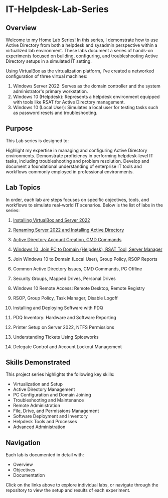 # IT-Helpdesk-Lab-Series
## Overview
Welcome to my Home Lab Series! In this series, I demonstrate how to use Active Directory from both a helpdesk and sysadmin perspective within a virtualized lab environment. These labs document a series of hands-on experiments focused on building, configuring, and troubleshooting Active Directory setups in a simulated IT setting.

Using VirtualBox as the virtualization platform, I’ve created a networked configuration of three virtual machines:

1. Windows Server 2022: Serves as the domain controller and the system administrator's primary workstation.
2. Windows 10 (Helpdesk): Represents a helpdesk environment equipped with tools like RSAT for Active Directory management.
3. Windows 10 (Local User): Simulates a local user for testing tasks such as password resets and troubleshooting.
   
## Purpose

This Lab series is designed to:

Highlight my expertise in managing and configuring Active Directory environments.
Demonstrate proficiency in performing helpdesk-level IT tasks, including troubleshooting and problem resolution.
Develop and document a foundational understanding of enterprise IT tools and workflows commonly employed in professional environments.

## Lab Topics
In order, each lab are steps focuses on specific objectives, tools, and workflows to simulate real-world IT scenarios. Below is the list of labs in the series:

1. [Installing VirtualBox and Server 2022](https://github.com/tobifash0/Installing-VirtualBox-and-Server-2022)

2. [Renaming Server 2022 and Installing Active Directory](https://github.com/tobifash0/Renaming-Server-2022-and-Installing-Active-Directory)
3. [Active Directory Account Creation, CMD Commands](https://github.com/tobifash0/Active-Directory-Account-Creation-CMD-Commands)
4. [Windows 10, Join PC to Domain (Helpdesk), RSAT Tool, Server Manager](https://github.com/tobifash0/Windows-10-Join-PC-to-Domain-Helpdesk-RSAT-Tool-Server-Manager)
5. Join Windows 10 to Domain (Local User), Group Policy, RSOP Reports
6. Common Active Directory Issues, CMD Commands, PC Offline
7. Security Groups, Mapped Drives, Personal Drives
8. Windows 10 Remote Access: Remote Desktop, Remote Registry
9. RSOP, Group Policy, Task Manager, Disable Logoff
10. Installing and Deploying Software with PDQ
11. PDQ Inventory: Hardware and Software Reporting
12. Printer Setup on Server 2022, NTFS Permissions
13. Understanding Tickets Using Spiceworks
14. Delegate Control and Account Lockout Management

## Skills Demonstrated

This project series highlights the following key skills:

- Virtualization and Setup
- Active Directory Management
- PC Configuration and Domain Joining
- Troubleshooting and Maintenance
- Remote Administration
- File, Drive, and Permissions Management
- Software Deployment and Inventory
- Helpdesk Tools and Processes
- Advanced Administration

 ## Navigation
Each lab is documented in detail with:

- Overview
- Objectives
- Documentation
  
Click on the links above to explore individual labs, or navigate through the repository to view the setup and results of each experiment.


